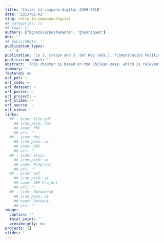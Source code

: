 ```yaml
---
title: 'Chile: La campaña digital 2009-2010'
date: '2013-01-02'
slug: chile-la-campana-digital
## categories: []
## tags: []
authors: ["bgonzalezbustamante", "ghenriquez"]
doi: ''
## publishDate: ''
publication_types:
  - '4'
publication: 'In I. Crespo and J. del Rey (eds.), *Comunicación Política & Campañas Electorales en América Latina*. Buenos Aires: Editorial Biblos'
publication_short: ''
abstract: 'This chapter is based on the Chilean case, which is relevant because of two significant elements. First, it is possible to identify the adoption of e-democracy tools, as well as a conflict between traditional electoral managers and new ones that disagree about the adoption of digital media. Second, the use of digital strategies is adopted in a context of low electoral turnout levels and allows the inclusion of the youngest population sector to the electoral campaign.'
summary: ''
featured: no
url_pdf: ~
url_code: ~
url_dataset: ~
url_poster: ~
url_project: ~
url_slides: ~
url_source: ~
url_video: ~
links:
  ## - icon: file-pdf
    ## icon_pack: far
    ## name: PDF
    ## url: ''
  ## - icon: doi
    ## icon_pack: ai
    ## name: DOI
    ## url: ''
  ## - icon: arxiv
    ## icon_pack: ai
    ## name: Preprint
    ## url: ''
  ## - icon: osf
    ## icon_pack: ai
    ## name: OSF-Project
    ## url: ''
  ## - icon: dataverse
    ## icon_pack: ai
    ## name: Dataset
    ## url: ''
image:
  caption: ''
  focal_point: ''
  preview_only: no
projects: []
slides: ''
---
```

